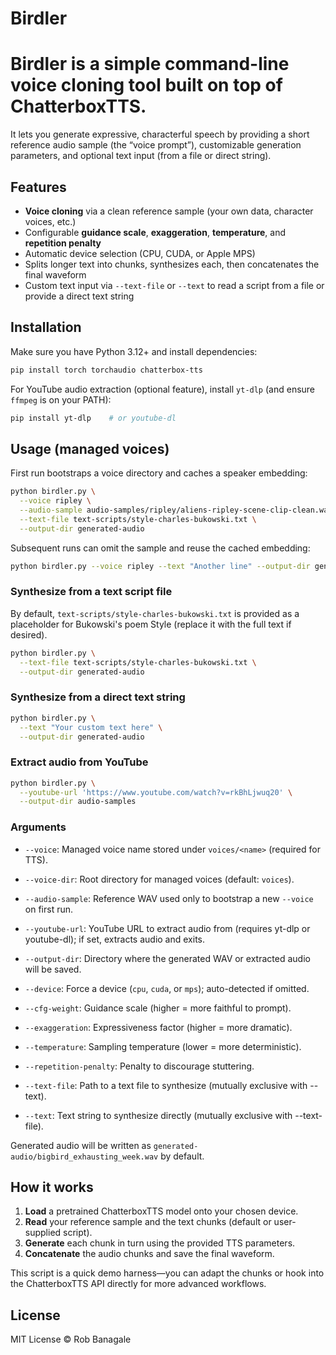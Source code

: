 # Birdler

# Birdler is a simple command-line voice cloning tool built on top of ChatterboxTTS.

It lets you generate expressive, characterful speech by providing a short reference
audio sample (the “voice prompt”), customizable generation parameters, and optional
text input (from a file or direct string).

## Features

- **Voice cloning** via a clean reference sample (your own data, character voices, etc.)
- Configurable **guidance scale**, **exaggeration**, **temperature**, and **repetition penalty**
- Automatic device selection (CPU, CUDA, or Apple MPS)
- Splits longer text into chunks, synthesizes each, then concatenates the final waveform
- Custom text input via `--text-file` or `--text` to read a script from a file or
  provide a direct text string

## Installation

Make sure you have Python 3.12+ and install dependencies:

```bash
pip install torch torchaudio chatterbox-tts
```

For YouTube audio extraction (optional feature), install `yt-dlp` (and ensure `ffmpeg` is on your PATH):

```bash
pip install yt-dlp    # or youtube-dl
```

## Usage (managed voices)

First run bootstraps a voice directory and caches a speaker embedding:

```bash
python birdler.py \
  --voice ripley \
  --audio-sample audio-samples/ripley/aliens-ripley-scene-clip-clean.wav \
  --text-file text-scripts/style-charles-bukowski.txt \
  --output-dir generated-audio
```

Subsequent runs can omit the sample and reuse the cached embedding:

```bash
python birdler.py --voice ripley --text "Another line" --output-dir generated-audio
```

### Synthesize from a text script file

By default, `text-scripts/style-charles-bukowski.txt` is provided as a placeholder for Bukowski's poem
Style (replace it with the full text if desired).

```bash
python birdler.py \
  --text-file text-scripts/style-charles-bukowski.txt \
  --output-dir generated-audio
```

### Synthesize from a direct text string

```bash
python birdler.py \
  --text "Your custom text here" \
  --output-dir generated-audio
```

### Extract audio from YouTube

```bash
python birdler.py \
  --youtube-url 'https://www.youtube.com/watch?v=rkBhLjwuq20' \
  --output-dir audio-samples
```

### Arguments

- `--voice`: Managed voice name stored under `voices/<name>` (required for TTS).
- `--voice-dir`: Root directory for managed voices (default: `voices`).
- `--audio-sample`: Reference WAV used only to bootstrap a new `--voice` on first run.
- `--youtube-url`: YouTube URL to extract audio from (requires yt-dlp or youtube-dl); if set, extracts audio and exits.
- `--output-dir`: Directory where the generated WAV or extracted audio will be saved.
- `--device`: Force a device (`cpu`, `cuda`, or `mps`); auto-detected if omitted.
- `--cfg-weight`: Guidance scale (higher = more faithful to prompt).
- `--exaggeration`: Expressiveness factor (higher = more dramatic).
- `--temperature`: Sampling temperature (lower = more deterministic).
- `--repetition-penalty`: Penalty to discourage stuttering.

- `--text-file`: Path to a text file to synthesize (mutually exclusive with --text).
- `--text`: Text string to synthesize directly (mutually exclusive with --text-file).

Generated audio will be written as `generated-audio/bigbird_exhausting_week.wav` by default.

## How it works

1. **Load** a pretrained ChatterboxTTS model onto your chosen device.
2. **Read** your reference sample and the text chunks (default or user-supplied script).
3. **Generate** each chunk in turn using the provided TTS parameters.
4. **Concatenate** the audio chunks and save the final waveform.

This script is a quick demo harness—you can adapt the chunks or hook into the
ChatterboxTTS API directly for more advanced workflows.

## License

MIT License © Rob Banagale
